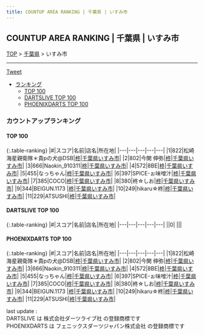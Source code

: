 ```yaml
---
title: COUNTUP AREA RANKING | 千葉県 | いすみ市
---
```

## COUNTUP AREA RANKING | 千葉県 | いすみ市

[TOP](/darts/rank/) > [千葉県](/darts/rank/千葉県/) > いすみ市

___

<a href="https://twitter.com/share?ref_src=twsrc%5Etfw" data-text="COUNTUP AREA RANKING | 千葉県いすみ市" class="twitter-share-button" data-hashtags="DARTSLIVE,PHOENIXDARTS,darts,ダーツ" data-show-count="false">Tweet</a>

* [ランキング](#カウントアップランキング)
    * [TOP 100](#top-100)
    * [DARTSLIVE TOP 100](#dartslive-top-100)
    * [PHOENIXDARTS TOP 100](#phoenixdarts-top-100)

### カウントアップランキング

#### TOP 100



{:.table-ranking}
|#|スコア|名前|店名|所在地|
|---|---|---|---|---|
|1|822|<span class="rank-name-pd">松崎海星親衛隊＊貴pの犬@DSB</span>|<a href="https://vs.phoenixdarts.com/jp/shop/shopDetailInfo/s_7761?s_seq=7761">柊</a>|<a href="/darts/rank/千葉県/いすみ市">千葉県いすみ市</a>|
|2|802|<span class="rank-name-pd">今関 伸弥</span>|<a href="https://vs.phoenixdarts.com/jp/shop/shopDetailInfo/s_7761?s_seq=7761">柊</a>|<a href="/darts/rank/千葉県/いすみ市">千葉県いすみ市</a>|
|3|666|<span class="rank-name-pd">Naokin_910311</span>|<a href="https://vs.phoenixdarts.com/jp/shop/shopDetailInfo/s_7761?s_seq=7761">柊</a>|<a href="/darts/rank/千葉県/いすみ市">千葉県いすみ市</a>|
|4|572|<span class="rank-name-pd">8BE</span>|<a href="https://vs.phoenixdarts.com/jp/shop/shopDetailInfo/s_7761?s_seq=7761">柊</a>|<a href="/darts/rank/千葉県/いすみ市">千葉県いすみ市</a>|
|5|455|<span class="rank-name-pd">なっちゃん</span>|<a href="https://vs.phoenixdarts.com/jp/shop/shopDetailInfo/s_7761?s_seq=7761">柊</a>|<a href="/darts/rank/千葉県/いすみ市">千葉県いすみ市</a>|
|6|397|<span class="rank-name-pd">SPICE-ぉ味噌汁</span>|<a href="https://vs.phoenixdarts.com/jp/shop/shopDetailInfo/s_7761?s_seq=7761">柊</a>|<a href="/darts/rank/千葉県/いすみ市">千葉県いすみ市</a>|
|7|385|<span class="rank-name-pd">COCO</span>|<a href="https://vs.phoenixdarts.com/jp/shop/shopDetailInfo/s_7761?s_seq=7761">柊</a>|<a href="/darts/rank/千葉県/いすみ市">千葉県いすみ市</a>|
|8|380|<span class="rank-name-pd">柊☆しお</span>|<a href="https://vs.phoenixdarts.com/jp/shop/shopDetailInfo/s_7761?s_seq=7761">柊</a>|<a href="/darts/rank/千葉県/いすみ市">千葉県いすみ市</a>|
|9|344|<span class="rank-name-pd">BEIGUN.1173 </span>|<a href="https://vs.phoenixdarts.com/jp/shop/shopDetailInfo/s_7761?s_seq=7761">柊</a>|<a href="/darts/rank/千葉県/いすみ市">千葉県いすみ市</a>|
|10|249|<span class="rank-name-pd">hikaru☆柊</span>|<a href="https://vs.phoenixdarts.com/jp/shop/shopDetailInfo/s_7761?s_seq=7761">柊</a>|<a href="/darts/rank/千葉県/いすみ市">千葉県いすみ市</a>|
|11|229|<span class="rank-name-pd">ATSUSHI</span>|<a href="https://vs.phoenixdarts.com/jp/shop/shopDetailInfo/s_7761?s_seq=7761">柊</a>|<a href="/darts/rank/千葉県/いすみ市">千葉県いすみ市</a>|


#### DARTSLIVE TOP 100



{:.table-ranking}
|#|スコア|名前|店名|所在地|
|---|---|---|---|---|
||0|<span class="rank-name-dl"> </span>|<a href=""></a>|<a href="/darts/rank//"></a>|


#### PHOENIXDARTS TOP 100



{:.table-ranking}
|#|スコア|名前|店名|所在地|
|---|---|---|---|---|
|1|822|<span class="rank-name-pd">松崎海星親衛隊＊貴pの犬@DSB</span>|<a href="https://vs.phoenixdarts.com/jp/shop/shopDetailInfo/s_7761?s_seq=7761">柊</a>|<a href="/darts/rank/千葉県/いすみ市">千葉県いすみ市</a>|
|2|802|<span class="rank-name-pd">今関 伸弥</span>|<a href="https://vs.phoenixdarts.com/jp/shop/shopDetailInfo/s_7761?s_seq=7761">柊</a>|<a href="/darts/rank/千葉県/いすみ市">千葉県いすみ市</a>|
|3|666|<span class="rank-name-pd">Naokin_910311</span>|<a href="https://vs.phoenixdarts.com/jp/shop/shopDetailInfo/s_7761?s_seq=7761">柊</a>|<a href="/darts/rank/千葉県/いすみ市">千葉県いすみ市</a>|
|4|572|<span class="rank-name-pd">8BE</span>|<a href="https://vs.phoenixdarts.com/jp/shop/shopDetailInfo/s_7761?s_seq=7761">柊</a>|<a href="/darts/rank/千葉県/いすみ市">千葉県いすみ市</a>|
|5|455|<span class="rank-name-pd">なっちゃん</span>|<a href="https://vs.phoenixdarts.com/jp/shop/shopDetailInfo/s_7761?s_seq=7761">柊</a>|<a href="/darts/rank/千葉県/いすみ市">千葉県いすみ市</a>|
|6|397|<span class="rank-name-pd">SPICE-ぉ味噌汁</span>|<a href="https://vs.phoenixdarts.com/jp/shop/shopDetailInfo/s_7761?s_seq=7761">柊</a>|<a href="/darts/rank/千葉県/いすみ市">千葉県いすみ市</a>|
|7|385|<span class="rank-name-pd">COCO</span>|<a href="https://vs.phoenixdarts.com/jp/shop/shopDetailInfo/s_7761?s_seq=7761">柊</a>|<a href="/darts/rank/千葉県/いすみ市">千葉県いすみ市</a>|
|8|380|<span class="rank-name-pd">柊☆しお</span>|<a href="https://vs.phoenixdarts.com/jp/shop/shopDetailInfo/s_7761?s_seq=7761">柊</a>|<a href="/darts/rank/千葉県/いすみ市">千葉県いすみ市</a>|
|9|344|<span class="rank-name-pd">BEIGUN.1173 </span>|<a href="https://vs.phoenixdarts.com/jp/shop/shopDetailInfo/s_7761?s_seq=7761">柊</a>|<a href="/darts/rank/千葉県/いすみ市">千葉県いすみ市</a>|
|10|249|<span class="rank-name-pd">hikaru☆柊</span>|<a href="https://vs.phoenixdarts.com/jp/shop/shopDetailInfo/s_7761?s_seq=7761">柊</a>|<a href="/darts/rank/千葉県/いすみ市">千葉県いすみ市</a>|
|11|229|<span class="rank-name-pd">ATSUSHI</span>|<a href="https://vs.phoenixdarts.com/jp/shop/shopDetailInfo/s_7761?s_seq=7761">柊</a>|<a href="/darts/rank/千葉県/いすみ市">千葉県いすみ市</a>|


<div class="footer border-top border-gray-light mt-5 pt-3 text-right text-gray">
    last update : <span style="font-weight: italic" id="foot_last_modified"></span><br />
    DARTSLIVE は 株式会社ダーツライブ社 の登録商標です<br />
    PHOENIXDARTS は フェニックスダーツジャパン株式会社 の登録商標です<br />
</div>

<script src="https://cdnjs.cloudflare.com/ajax/libs/jquery.tablesorter/2.31.3/js/jquery.tablesorter.min.js" integrity="sha512-qzgd5cYSZcosqpzpn7zF2ZId8f/8CHmFKZ8j7mU4OUXTNRd5g+ZHBPsgKEwoqxCtdQvExE5LprwwPAgoicguNg==" crossorigin="anonymous" referrerpolicy="no-referrer"></script>
<link rel="stylesheet" href="https://cdnjs.cloudflare.com/ajax/libs/jquery.tablesorter/2.31.3/css/theme.default.min.css" integrity="sha512-wghhOJkjQX0Lh3NSWvNKeZ0ZpNn+SPVXX1Qyc9OCaogADktxrBiBdKGDoqVUOyhStvMBmJQ8ZdMHiR3wuEq8+w==" crossorigin="anonymous" referrerpolicy="no-referrer" />
<script>
$(function() {
    $(".table-ranking").tablesorter({sortList:[[0, 0]]});
    $("#foot_last_modified").text(formatDate(new Date(document.lastModified), 'yyyy-MM-dd HH:mm:ss'));
});
</script>

<script async src="https://platform.twitter.com/widgets.js" charset="utf-8"></script>